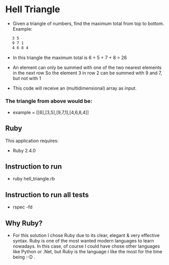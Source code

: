 Hell Triangle
================

* Given a triangle of numbers, find the maximum total from top to bottom.
  Example:

``` 6
   3 5
   9 7 1
   4 6 8 4
```

* In this triangle the maximum total is 6 + 5 + 7 + 8 = 26

* An element can only be summed with one of the two nearest elements
  in the next row So the element 3 in row 2 can be summed with 9 and 7,
  but not with 1

* This code will receive an (multidimensional) array as input.
### The triangle from above would be:

* example = [[6],[3,5],[9,7,1],[4,6,8,4]]


Ruby
-------------

This application requires:

- Ruby 2.4.0

Instruction to run
--------------

- ruby hell_triangle.rb

Instruction to run all tests
----------------------------

- rspec -fd

Why Ruby?
---------
* For this solution I chose Ruby due to its clear, elegant & very effective syntax.
  Ruby is one of the most wanted modern languages to learn nowadays.
  In this case, of course I could have chose other languages like Python or .Net,
  but Ruby is the language i like the most for the time being :-D .


